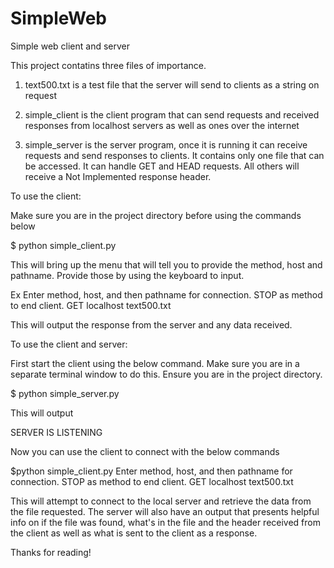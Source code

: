 # SimpleWeb
Simple web client and server

This project contatins three files of importance.

1. text500.txt is a test file that the server will send to clients as a string on request

2. simple_client is the client program that can send requests and received responses from localhost servers as well as ones over the internet

3. simple_server is the server program, once it is running it can receive requests and send responses to clients. It contains only one file that can be accessed. It can handle GET and HEAD requests. All others will receive a Not Implemented response header.

To use the client:

Make sure you are in the project directory before using the commands below

$ python simple_client.py

This will bring up the menu that will tell you to provide the method, host and pathname. Provide those by using the keyboard to input.

Ex
Enter method, host, and then pathname for connection. STOP as method to end client.
GET localhost text500.txt

This will output the response from the server and any data received.

To use the client and server:

First start the client using the below command. Make sure you are in a separate terminal window to do this. Ensure you are in the project directory.

$ python simple_server.py

This will output 

SERVER IS LISTENING

Now you can use the client to connect with the below commands

$python simple_client.py
Enter method, host, and then pathname for connection. STOP as method to end client.
GET localhost text500.txt

This will attempt to connect to the local server and retrieve the data from the file requested. The server will also have an output that presents helpful info on if the file was found, what's in the file and the header received from the client as well as what is sent to the client as a response. 

Thanks for reading!
